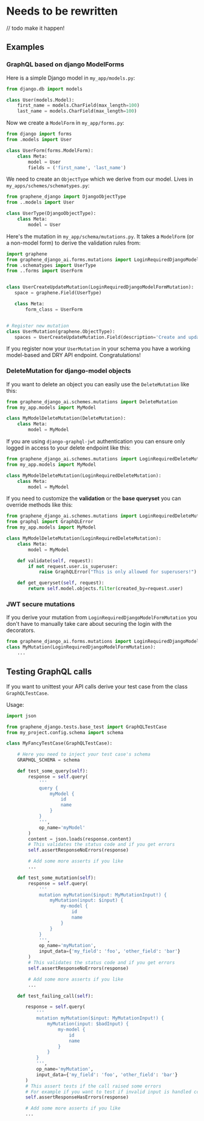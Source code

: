 # Needs to be rewritten

// todo make it happen!

## Examples

### GraphQL based on django ModelForms

Here is a simple Django model in `my_app/models.py`:

```python
from django.db import models

class User(models.Model):
    first_name = models.CharField(max_length=100)
    last_name = models.CharField(max_length=100)
```

Now we create a `ModelForm` in `my_app/forms.py`:

```python
from django import forms
from .models import User

class UserForm(forms.ModelForm):
    class Meta:
        model = User
        fields = ('first_name', 'last_name')
```

 We need to create an `ObjectType` which we derive from our model.
 Lives in `my_apps/schemes/schematypes.py`:

```python
from graphene_django import DjangoObjectType
from ..models import User

class UserType(DjangoObjectType):
    class Meta:
        model = User
```

 Here's the mutation in `my_app/schema/mutations.py`.
 It takes a `ModelForm` (or a non-model form) to derive the validation rules from:

 ```python
import graphene
from graphene_django_ai.forms.mutations import LoginRequiredDjangoModelFormMutation
from .schematypes import UserType
from ..forms import UserForm


class UserCreateUpdateMutation(LoginRequiredDjangoModelFormMutation):
    space = graphene.Field(UserType)

    class Meta:
        form_class = UserForm


# Register new mutation
class UserMutation(graphene.ObjectType):
    spaces = UserCreateUpdateMutation.Field(description='Create and update users')
 ```

 If you register now your `UserMutation` in your schema you have a working model-based and DRY API
 endpoint. Congratulations!

### DeleteMutation for django-model objects

If you want to delete an object you can easily use the `DeleteMutation` like this:

```python
from graphene_django_ai.schemes.mutations import DeleteMutation
from my_app.models import MyModel

class MyModelDeleteMutation(DeleteMutation):
    class Meta:
        model = MyModel
```

If you are using `django-graphql-jwt` authentication you can ensure only logged in access to your delete endpoint like this:

```python
from graphene_django_ai.schemes.mutations import LoginRequiredDeleteMutation
from my_app.models import MyModel

class MyModelDeleteMutation(LoginRequiredDeleteMutation):
    class Meta:
        model = MyModel
```

If you need to customize the **validation** or the **base queryset** you can override methods like this:

```python
from graphene_django_ai.schemes.mutations import LoginRequiredDeleteMutation
from graphql import GraphQLError
from my_app.models import MyModel

class MyModelDeleteMutation(LoginRequiredDeleteMutation):
    class Meta:
        model = MyModel

    def validate(self, request):
        if not request.user.is_superuser:
            raise GraphQLError("This is only allowed for superusers!")

    def get_queryset(self, request):
        return self.model.objects.filter(created_by=request.user)
```


### JWT secure mutations


If you derive your mutation from `LoginRequiredDjangoModelFormMutation` you don't have to manually take
care about securing the login with the decorators.

```python
from graphene_django_ai.forms.mutations import LoginRequiredDjangoModelFormMutation
class MyMutation(LoginRequiredDjangoModelFormMutation):
    ...
```

## Testing GraphQL calls

If you want to unittest your API calls derive your test case from the class `GraphQLTestCase`.

Usage:

```python
import json

from graphene_django.tests.base_test import GraphQLTestCase
from my_project.config.schema import schema

class MyFancyTestCase(GraphQLTestCase):

    # Here you need to inject your test case's schema
    GRAPHQL_SCHEMA = schema

    def test_some_query(self):
        response = self.query(
            '''
            query {
                myModel {
                    id
                    name
                }
            }
            ''',
            op_name='myModel'
        )
        content = json.loads(response.content)
        # This validates the status code and if you get errors
        self.assertResponseNoErrors(response)

        # Add some more asserts if you like
        ...

    def test_some_mutation(self):
        response = self.query(
            '''
            mutation myMutation($input: MyMutationInput!) {
                myMutation(input: $input) {
                    my-model {
                        id
                        name
                    }
                }
            }
            ''',
            op_name='myMutation',
            input_data={'my_field': 'foo', 'other_field': 'bar'}
        )
        # This validates the status code and if you get errors
        self.assertResponseNoErrors(response)

        # Add some more asserts if you like
        ...

    def test_failing_call(self):

       response = self.query(
           '''
           mutation myMutation($input: MyMutationInput!) {
               myMutation(input: $badInput) {
                   my-model {
                       id
                       name
                   }
               }
           }
           ''',
           op_name='myMutation',
           input_data={'my_field': 'foo', 'other_field': 'bar'}
       )
       # This assert tests if the call raised some errors
       # For example if you want to test if invalid input is handled correctly by your endpoint
       self.assertResponseHasErrors(response)

       # Add some more asserts if you like
       ...

```
